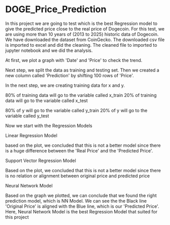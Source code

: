 # DOGE_Price_Prediction
In this project we are going to test which is the best Regression model to give the predicted price close to the real price of Dogecoin. For this test, we are using more than 10 years of (2013 to 2025) historic data of Dogecoin. We have downloaded the dataset from CoinGecko. The downloaded csv file is imported to excel and did the cleaning. The cleaned file to imported to jupyter notebook and we did the analysis.

At first, we plot a graph with 'Date' and 'Price' to check the trend.

Next step, we split the data as training and testing set. Then we created a new column called 'Prediction' by shifting 100 rows of 'Price'.

In the next step, we are creating training data for x and y.

80% of training data will go to the variable called x_train 20% of training data will go to the variable called x_test

80% of y will go to the variable called y_train 20% of y will go to the variable called y_test

Now we start with the Regression Models

Linear Regression Model

based on the plot, we concluded that this is not a better model since there is a huge difference between the 'Real Price' and the 'Predicted Price'.

Support Vector Regression Model

Based on the plot, we concluded that this is not a better model since there is no relation or alignment between original price and predicted price

Neural Network Model

Based on the graph we plotted, we can conclude that we found the right prediction model, which is NN Model. We can see the the Black line 'Original Price' is aligned with the Blue line, which is our 'Predicted Price'. Here, Neural Network Model is the best Regression Model that suited for this project

